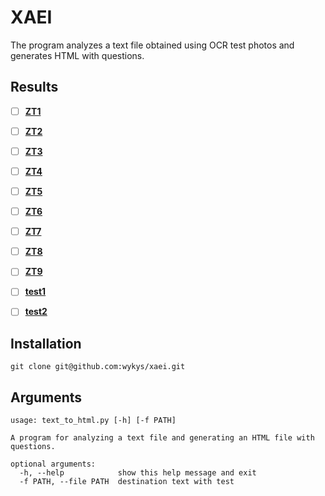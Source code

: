 # XAEI
The program analyzes a text file obtained using OCR test photos and generates HTML with questions.

## Results
- [ ] [__ZT1__](https://htmlpreview.github.io/?https://github.com/wykys/xaei/blob/master/html/ZT1.html)
- [ ] [__ZT2__](https://htmlpreview.github.io/?https://github.com/wykys/xaei/blob/master/html/ZT2.html)
- [ ] [__ZT3__](https://htmlpreview.github.io/?https://github.com/wykys/xaei/blob/master/html/ZT3.html)
- [ ] [__ZT4__](https://htmlpreview.github.io/?https://github.com/wykys/xaei/blob/master/html/ZT4.html)
- [ ] [__ZT5__](https://htmlpreview.github.io/?https://github.com/wykys/xaei/blob/master/html/ZT5.html)
- [ ] [__ZT6__](https://htmlpreview.github.io/?https://github.com/wykys/xaei/blob/master/html/ZT6.html)
- [ ] [__ZT7__](https://htmlpreview.github.io/?https://github.com/wykys/xaei/blob/master/html/ZT7.html)
- [ ] [__ZT8__](https://htmlpreview.github.io/?https://github.com/wykys/xaei/blob/master/html/ZT8.html)
- [ ] [__ZT9__](https://htmlpreview.github.io/?https://github.com/wykys/xaei/blob/master/html/ZT9.html)

- [ ] [__test1__](https://htmlpreview.github.io/?https://github.com/wykys/xaei/blob/master/html/test1.html)
- [ ] [__test2__](https://htmlpreview.github.io/?https://github.com/wykys/xaei/blob/master/html/test2.html)

## Installation
```
git clone git@github.com:wykys/xaei.git
```

## Arguments
```
usage: text_to_html.py [-h] [-f PATH]

A program for analyzing a text file and generating an HTML file with
questions.

optional arguments:
  -h, --help            show this help message and exit
  -f PATH, --file PATH  destination text with test
```
